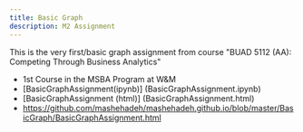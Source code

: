 ```yaml
---
title: Basic Graph
description: M2 Assignment
---
```


This is the very first/basic graph assignment from course "BUAD 5112 (AA): Competing Through Business Analytics"
- 1st Course in the MSBA Program at W&M
- [BasicGraphAssignment(ipynb)] (BasicGraphAssignment.ipynb)
- [BasicGraphAssignment (html)] (BasicGraphAssignment.html)
- https://github.com/mashehadeh/mashehadeh.github.io/blob/master/BasicGraph/BasicGraphAssignment.html


